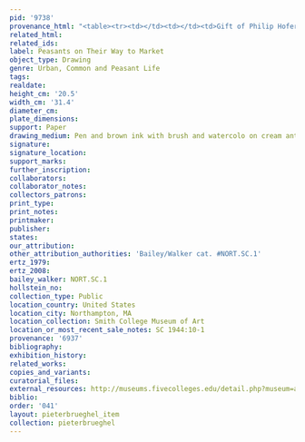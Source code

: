 ```yaml
---
pid: '9738'
provenance_html: "<table><tr><td></td><td></td><td>Gift of Philip Hofer</td></tr></table>"
related_html:
related_ids:
label: Peasants on Their Way to Market
object_type: Drawing
genre: Urban, Common and Peasant Life
tags:
realdate:
height_cm: '20.5'
width_cm: '31.4'
diameter_cm:
plate_dimensions:
support: Paper
drawing_medium: Pen and brown ink with brush and watercolo on cream antique laid paper
signature:
signature_location:
support_marks:
further_inscription:
collaborators:
collaborator_notes:
collectors_patrons:
print_type:
print_notes:
printmaker:
publisher:
states:
our_attribution:
other_attribution_authorities: 'Bailey/Walker cat. #NORT.SC.1'
ertz_1979:
ertz_2008:
bailey_walker: NORT.SC.1
hollstein_no:
collection_type: Public
location_country: United States
location_city: Northampton, MA
location_collection: Smith College Museum of Art
location_or_most_recent_sale_notes: SC 1944:10-1
provenance: '6937'
bibliography:
exhibition_history:
related_works:
copies_and_variants:
curatorial_files:
external_resources: http://museums.fivecolleges.edu/detail.php?museum=all&t=objects&type=all&f=&s=brueghel&record=2
biblio:
order: '041'
layout: pieterbrueghel_item
collection: pieterbrueghel
---
```

